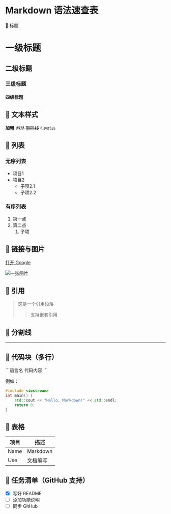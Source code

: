 
# Markdown 语法速查表

📌 标题

# 一级标题

## 二级标题

### 三级标题

#### 四级标题

## 📌 文本样式

**加粗**
*斜体*
~~删除线~~
`行内代码`

## 📌 列表

### 无序列表

- 项目1
- 项目2
  - 子项2.1
  - 子项2.2

### 有序列表

1. 第一点
2. 第二点
   1. 子项

## 📌 链接与图片

[打开 Google](https://www.google.com)

![一张图片](https://via.placeholder.com/150)

## 📌 引用

> 这是一个引用段落
>> 支持嵌套引用

## 📌 分割线

---

## 📌 代码块（多行）

\`\`\`语言名
代码内容
\`\`\`

例如：

```cpp
#include <iostream>
int main() {
    std::cout << "Hello, Markdown!" << std::endl;
    return 0;
}
```

## 📌 表格

| 项目 | 描述 |
|------|------|
| Name | Markdown |
| Use  | 文档编写 |

## 📌 任务清单（GitHub 支持）

- [x] 写好 README
- [ ] 添加功能说明
- [ ] 同步 GitHub
